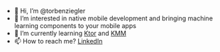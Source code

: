 - 👋 Hi, I’m @torbenziegler
- 👀 I’m interested in native mobile development and bringing machine learning components to your mobile apps
- 🌱 I’m currently learning [Ktor](https://ktor.io/) and [KMM](https://kotlinlang.org/lp/mobile/)
- 📫 How to reach me? [LinkedIn](https://www.linkedin.com/in/torben-ziegler-8a5122201/)

<!---
torbenziegler/torbenziegler is a ✨ special ✨ repository because its `README.md` (this file) appears on your GitHub profile.
You can click the Preview link to take a look at your changes.
--->
